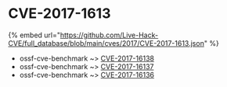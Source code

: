 # CVE-2017-1613
{% embed url="https://github.com/Live-Hack-CVE/full_database/blob/main/cves/2017/CVE-2017-1613.json" %}

* ossf-cve-benchmark ~> [CVE-2017-16138](https://www.alice-snow.ru/2017/database/cve-2017-1613/cve-2017-16138-ossf-cve-benchmark)
* ossf-cve-benchmark ~> [CVE-2017-16137](https://www.alice-snow.ru/2017/database/cve-2017-1613/cve-2017-16137-ossf-cve-benchmark)
* ossf-cve-benchmark ~> [CVE-2017-16136](https://www.alice-snow.ru/2017/database/cve-2017-1613/cve-2017-16136-ossf-cve-benchmark)